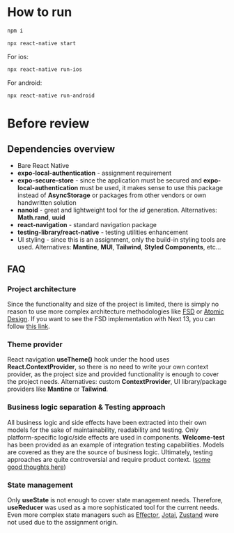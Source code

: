 # How to run

```bash
npm i
```

```bash
npx react-native start
```

For ios:

```bash
npx react-native run-ios
```

For android:

```bash
npx react-native run-android
```

# Before review

## Dependencies overview

- Bare React Native
- **expo-local-authentication** - assignment requirement
- **expo-secure-store** - since the application must be secured and **expo-local-authentication** must be used, it makes sense to use this package instead of **AsyncStorage** or packages from other vendors or own handwritten solution
- **nanoid** - great and lightweight tool for the _id_ generation. Alternatives: **Math.rand**, **uuid**
- **react-navigation** - standard navigation package
- **testing-library/react-native** - testing utilities enhancement
- UI styling - since this is an assignment, only the build-in styling tools are used. Alternatives: **Mantine**, **MUI**, **Tailwind**, **Styled Components**, etc...

## FAQ

### Project architecture

Since the functionality and size of the project is limited, there is simply no reason to use more complex architecture methodologies like [FSD](https://feature-sliced.design/) or [Atomic Design](https://atomicdesign.bradfrost.com/). If you want to see the FSD implementation with Next 13, you can follow [this link](https://github.com/jstrR/movie-app-experimental/tree/main).

### Theme provider

React navigation **useTheme()** hook under the hood uses **React.ContextProvider**, so there is no need to write your own context provider, as the project size and provided functionality is enough to cover the project needs. Alternatives: custom **ContextProvider**, UI library/package providers like **Mantine** or **Tailwind**.

### Business logic separation & Testing approach

All business logic and side effects have been extracted into their own models for the sake of maintainability, readability and testing. Only platform-specific logic/side effects are used in components. **Welcome-test** has been provided as an example of integration testing capabilities. Models are covered as they are the source of business logic. Ultimately, testing approaches are quite controversial and require product context. ([some good thoughts here](https://www.youtube.com/watch?v=FF50H2RWaEY))

### State management

Only **useState** is not enough to cover state management needs. Therefore, **useReducer** was used as a more sophisticated tool for the current needs. Even more complex state managers such as [Effector](https://effector.dev/), [Jotai](https://jotai.org/), [Zustand](https://zustand-demo.pmnd.rs/) were not used due to the assignment origin.
